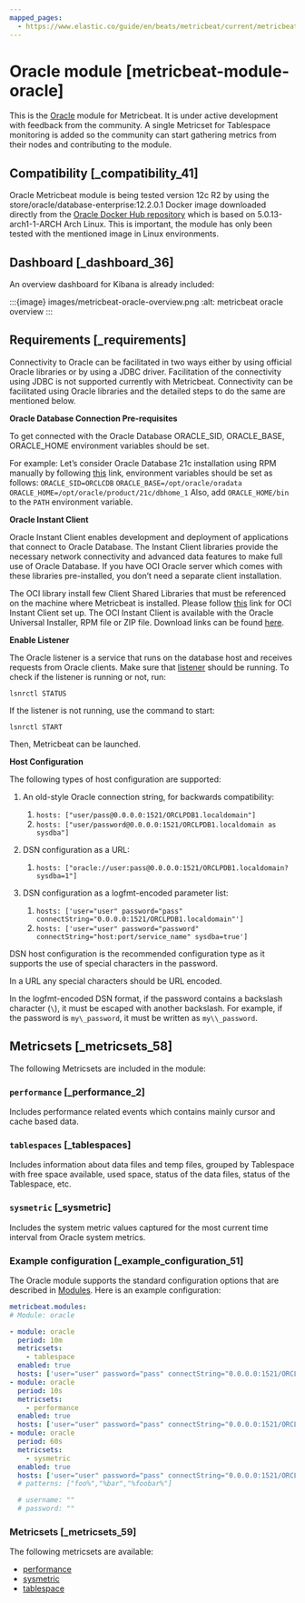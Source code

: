 ```yaml
---
mapped_pages:
  - https://www.elastic.co/guide/en/beats/metricbeat/current/metricbeat-module-oracle.html
---
```


# Oracle module [metricbeat-module-oracle]

This is the [Oracle](https://www.oracle.com) module for Metricbeat. It is under active development with feedback from the community. A single Metricset for Tablespace monitoring is added so the community can start gathering metrics from their nodes and contributing to the module.


## Compatibility [_compatibility_41]

Oracle Metricbeat module is being tested version 12c R2 by using the store/oracle/database-enterprise:12.2.0.1 Docker image downloaded directly from the [Oracle Docker Hub repository](https://hub.docker.com/_/oracle-database-enterprise-edition) which is based on 5.0.13-arch1-1-ARCH Arch Linux. This is important, the module has only been tested with the mentioned image in Linux environments.


## Dashboard [_dashboard_36]

An overview dashboard for Kibana is already included:

:::{image} images/metricbeat-oracle-overview.png
:alt: metricbeat oracle overview
:::


## Requirements [_requirements]

Connectivity to Oracle can be facilitated in two ways either by using official Oracle libraries or by using a JDBC driver. Facilitation of the connectivity using JDBC is not supported currently with Metricbeat. Connectivity can be facilitated using Oracle libraries and the detailed steps to do the same are mentioned below.

**Oracle Database Connection Pre-requisites**

To get connected with the Oracle Database ORACLE_SID, ORACLE_BASE, ORACLE_HOME environment variables should be set.

For example: Let’s consider Oracle Database 21c installation using RPM manually by following [this](https://docs.oracle.com/en/database/oracle/oracle-database/21/ladbi/running-rpm-packages-to-install-oracle-database.md) link, environment variables should be set as follows: `ORACLE_SID=ORCLCDB` `ORACLE_BASE=/opt/oracle/oradata` `ORACLE_HOME=/opt/oracle/product/21c/dbhome_1` Also, add `ORACLE_HOME/bin` to the `PATH` environment variable.

**Oracle Instant Client**

Oracle Instant Client enables development and deployment of applications that connect to Oracle Database. The Instant Client libraries provide the necessary network connectivity and advanced data features to make full use of Oracle Database. If you have OCI Oracle server which comes with these libraries pre-installed, you don’t need a separate client installation.

The OCI library install few Client Shared Libraries that must be referenced on the machine where Metricbeat is installed. Please follow [this](https://docs.oracle.com/en/database/oracle/oracle-database/21/lacli/install-instant-client-using-zip.md#GUID-D3DCB4FB-D3CA-4C25-BE48-3A1FB5A22E84) link for OCI Instant Client set up. The OCI Instant Client is available with the Oracle Universal Installer, RPM file or ZIP file. Download links can be found [here](https://www.oracle.com/database/technologies/instant-client/downloads.md).

**Enable Listener**

The Oracle listener is a service that runs on the database host and receives requests from Oracle clients. Make sure that [listener](https://docs.oracle.com/cd/B19306_01/network.102/b14213/lsnrctl.htm) should be running. To check if the listener is running or not, run:

`lsnrctl STATUS`

If the listener is not running, use the command to start:

`lsnrctl START`

Then, Metricbeat can be launched.

**Host Configuration**

The following types of host configuration are supported:

1. An old-style Oracle connection string, for backwards compatibility:

    1. `hosts: ["user/pass@0.0.0.0:1521/ORCLPDB1.localdomain"]`
    2. `hosts: ["user/password@0.0.0.0:1521/ORCLPDB1.localdomain as sysdba"]`

2. DSN configuration as a URL:

    1. `hosts: ["oracle://user:pass@0.0.0.0:1521/ORCLPDB1.localdomain?sysdba=1"]`

3. DSN configuration as a logfmt-encoded parameter list:

    1. `hosts: ['user="user" password="pass" connectString="0.0.0.0:1521/ORCLPDB1.localdomain"']`
    2. `hosts: ['user="user" password="password" connectString="host:port/service_name" sysdba=true']`


DSN host configuration is the recommended configuration type as it supports the use of special characters in the password.

In a URL any special characters should be URL encoded.

In the logfmt-encoded DSN format, if the password contains a backslash character (`\`), it must be escaped with another backslash. For example, if the password is `my\_password`, it must be written as `my\\_password`.


## Metricsets [_metricsets_58]

The following Metricsets are included in the module:


### `performance` [_performance_2]

Includes performance related events which contains mainly cursor and cache based data.


### `tablespaces` [_tablespaces]

Includes information about data files and temp files, grouped by Tablespace with free space available, used space, status of the data files, status of the Tablespace, etc.


### `sysmetric` [_sysmetric]

Includes the system metric values captured for the most current time interval from Oracle system metrics.


### Example configuration [_example_configuration_51]

The Oracle module supports the standard configuration options that are described in [Modules](/reference/metricbeat/configuration-metricbeat.md). Here is an example configuration:

```yaml
metricbeat.modules:
# Module: oracle

- module: oracle
  period: 10m
  metricsets:
    - tablespace
  enabled: true
  hosts: ['user="user" password="pass" connectString="0.0.0.0:1521/ORCLPDB1.localdomain"']
- module: oracle
  period: 10s
  metricsets:
    - performance
  enabled: true
  hosts: ['user="user" password="pass" connectString="0.0.0.0:1521/ORCLPDB1.localdomain"']
- module: oracle
  period: 60s
  metricsets:
    - sysmetric
  enabled: true
  hosts: ['user="user" password="pass" connectString="0.0.0.0:1521/ORCLPDB1.localdomain"']
  # patterns: ["foo%","%bar","%foobar%"]

  # username: ""
  # password: ""
```


### Metricsets [_metricsets_59]

The following metricsets are available:

* [performance](/reference/metricbeat/metricbeat-metricset-oracle-performance.md)
* [sysmetric](/reference/metricbeat/metricbeat-metricset-oracle-sysmetric.md)
* [tablespace](/reference/metricbeat/metricbeat-metricset-oracle-tablespace.md)




